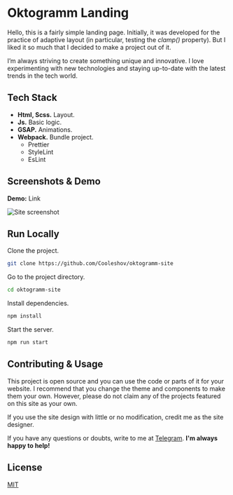 # Oktogramm Landing
Hello, this is a fairly simple landing page. Initially, it was developed for the practice of adaptive layout (in particular, testing the _clamp()_ property). But I liked it so much that I decided to make a project out of it.

I’m always striving to create something unique and innovative. I love experimenting with new technologies and staying up-to-date with the latest trends in the tech world.


## Tech Stack
- **Html, Scss.** Layout.
- **Js.** Basic logic.
- **GSAP.** Animations.
- **Webpack.** Bundle project.
  - Prettier
  - StyleLint
  - EsLint

## Screenshots & Demo
**Demo:** Link

![Site screenshot](https://i.imgur.com/UzHKqEL.png)

## Run Locally
Clone the project.

```bash
git clone https://github.com/Cooleshov/oktogramm-site
```

Go to the project directory.

```bash
cd oktogramm-site
```

Install dependencies.

```bash
npm install
```

Start the server.

```bash
npm run start
```

## Contributing & Usage
This project is open source and you can use the code or parts of it for your website. I recommend that you change the theme and components to make them your own. However, please do not claim any of the projects featured on this site as your own.

If you use the site design with little or no modification, credit me as the site designer.

If you have any questions or doubts, write to me at [Telegram](https://t.me/coo1eshov). **I'm always happy to help!**

## License
[MIT](https://choosealicense.com/licenses/mit/)

